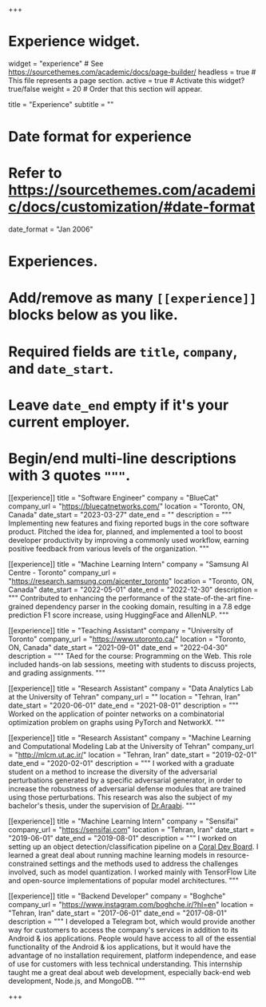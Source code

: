 +++
# Experience widget.
widget = "experience"  # See https://sourcethemes.com/academic/docs/page-builder/
headless = true  # This file represents a page section.
active = true  # Activate this widget? true/false
weight = 20  # Order that this section will appear.

title = "Experience"
subtitle = ""

# Date format for experience
#   Refer to https://sourcethemes.com/academic/docs/customization/#date-format
date_format = "Jan 2006"

# Experiences.
#   Add/remove as many `[[experience]]` blocks below as you like.
#   Required fields are `title`, `company`, and `date_start`.
#   Leave `date_end` empty if it's your current employer.
#   Begin/end multi-line descriptions with 3 quotes `"""`.


[[experience]]
  title = "Software Engineer"
  company = "BlueCat"
  company_url = "https://bluecatnetworks.com/"
  location = "Toronto, ON, Canada"
  date_start = "2023-03-27"
  date_end = ""
  description = """
  Implementing new features and fixing reported bugs in the core software product. Pitched the idea for, planned, and implemented a tool to boost developer productivity by improving a commonly used workflow, earning positive feedback from various levels of the organization.
  """

[[experience]]
  title = "Machine Learning Intern"
  company = "Samsung AI Centre - Toronto"
  company_url = "https://research.samsung.com/aicenter_toronto"
  location = "Toronto, ON, Canada"
  date_start = "2022-05-01"
  date_end = "2022-12-30"
  description = """
  Contributed to enhancing the performance of the state-of-the-art fine-grained dependency parser in the cooking domain, resulting in a 7.8 edge prediction F1 score increase, using HuggingFace and AllenNLP.
  """

[[experience]]
  title = "Teaching Assistant"
  company = "University of Toronto"
  company_url = "https://www.utoronto.ca/"
  location = "Toronto, ON, Canada"
  date_start = "2021-09-01"
  date_end = "2022-04-30"
  description = """
  TAed for the course: Programming on the Web. This role included hands-on lab sessions, meeting with students to discuss projects, and grading assignments.
  """

[[experience]]
  title = "Research Assistant"
  company = "Data Analytics Lab at the University of Tehran"
  company_url = ""
  location = "Tehran, Iran"
  date_start = "2020-06-01"
  date_end = "2021-08-01"
  description = """
  Worked on the application of pointer networks on a combinatorial optimization problem on graphs using PyTorch and NetworkX.
  """

[[experience]]
  title = "Research Assistant"
  company = "Machine Learning and Computational Modeling Lab at the University of Tehran"
  company_url = "http://mlcm.ut.ac.ir/"
  location = "Tehran, Iran"
  date_start = "2019-02-01"
  date_end = "2020-02-01"
  description = """
  I worked with a graduate student on a method to increase the diversity of the adversarial perturbations generated
  by a specific adversarial generator, in order to increase the robustness of adversarial defense modules that are
  trained using those perturbations. This research was also the subject of my bachelor's thesis, under the supervision
  of [Dr.Araabi](https://ece.ut.ac.ir/en/~araabi).
  """

[[experience]]
  title = "Machine Learning Intern"
  company = "Sensifai"
  company_url = "https://sensifai.com"
  location = "Tehran, Iran"
  date_start = "2019-06-01"
  date_end = "2019-08-01"
  description = """
  I worked on setting up an object detection/classification pipeline on a [Coral Dev Board](https://coral.ai/products/dev-board/). I learned a great deal about running machine learning models in resource-constrained settings and the methods used to address the challenges involved, such as model quantization. I worked mainly with TensorFlow Lite and open-source implementations of popular model architectures.
  """

[[experience]]
  title = "Backend Developer"
  company = "Boghche"
  company_url = "https://www.instagram.com/boghche.ir/?hl=en"
  location = "Tehran, Iran"
  date_start = "2017-06-01"
  date_end = "2017-08-01"
  description = """
  I developed a Telegram bot, which would provide another way for customers to access the company's services in addition to its Android & ios applications. People would have access to all of the essential functionality of the Android & ios applications, but it would have the advantage of no installation requirement, platform independence, and ease of use for customers with less technical understanding. This internship taught me a great deal about web development, especially back-end web development, Node.js, and MongoDB.
  """

+++
